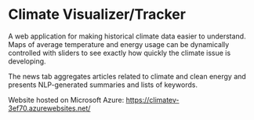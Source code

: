 # Climate Visualizer/Tracker

A web application for making historical climate data easier to understand. Maps of average temperature and energy usage can be dynamically controlled with sliders to see exactly how quickly the climate issue is developing.

The news tab aggregates articles related to climate and clean energy and presents NLP-generated summaries and lists of keywords.

Website hosted on Microsoft Azure: https://climatev-3ef70.azurewebsites.net/
